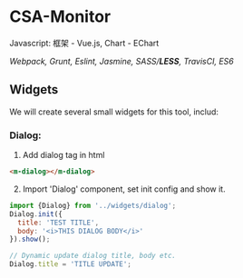 # CSA-Monitor

Javascript: 框架 - Vue.js, Chart - EChart

*Webpack, Grunt, Eslint, Jasmine, SASS/**LESS**, TravisCI, ES6*

Widgets
----
We will create several small widgets for this tool, includ:

### Dialog:
1. Add dialog tag in html
``` html
<m-dialog></m-dialog>
```

2. Import 'Dialog' component, set init config and show it.
``` javascript
import {Dialog} from '../widgets/dialog';
Dialog.init({
  title: 'TEST TITLE',
  body: '<i>THIS DIALOG BODY</i>'
}).show();

// Dynamic update dialog title, body etc.
Dialog.title = 'TITLE UPDATE';

```
